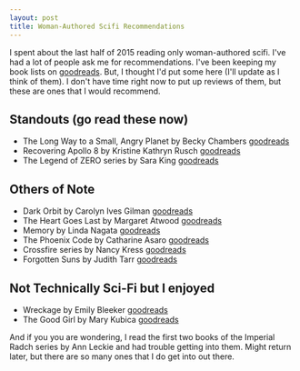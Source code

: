 ```yaml
---
layout: post
title: Woman-Authored Scifi Recommendations
---
```


I spent about the last half of 2015 reading only woman-authored scifi. I've had a lot of people ask me for recommendations. I've been keeping my book lists on <a href="https://www.goodreads.com/review/list/34873476-corey-haines?shelf=read" target="_blank">goodreads</a>. But, I thought I'd put some here (I'll update as I think of them). I don't have time right now to put up reviews of them, but these are ones that I would recommend.

## Standouts (go read these now)

* The Long Way to a Small, Angry Planet by Becky Chambers <a href="https://www.goodreads.com/book/show/26042767-the-long-way-to-a-small-angry-planet" target="_blank">goodreads</a>
* Recovering Apollo 8 by Kristine Kathryn Rusch <a href="https://www.goodreads.com/book/show/26042767-the-long-way-to-a-small-angry-planet" target="_blank">goodreads</a>
* The Legend of ZERO series by Sara King <a href="https://www.goodreads.com/series/103017-the-legend-of-zero">goodreads</a>

## Others of Note

* Dark Orbit by Carolyn Ives Gilman <a href="https://www.goodreads.com/book/show/24799061-dark-orbit">goodreads</a>
* The Heart Goes Last by Margaret Atwood <a href="https://www.goodreads.com/book/show/25104929-the-heart-goes-last">goodreads</a>
* Memory by Linda Nagata <a href="https://www.goodreads.com/book/show/17678192-memory">goodreads</a>
* The Phoenix Code by Catharine Asaro <a href="https://www.goodreads.com/book/show/672918.The_Phoenix_Code">goodreads</a>
* Crossfire series by Nancy Kress <a href="https://www.goodreads.com/series/55234-crossfire">goodreads</a>
* Forgotten Suns by Judith Tarr <a href="https://www.goodreads.com/book/show/24290807-forgotten-suns">goodreads</a>

## Not Technically Sci-Fi but I enjoyed

* Wreckage by Emily Bleeker <a href="https://www.goodreads.com/book/show/23745132-wreckage">goodreads</a>
* The Good Girl by Mary Kubica <a href="https://www.goodreads.com/book/show/21847076-the-good-girl">goodreads</a>



And if you you are wondering, I read the first two books of the Imperial Radch series by Ann Leckie and had trouble getting into them. Might return later, but there are so many ones that I do get into out there.
